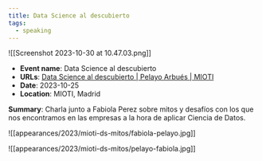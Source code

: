 ```yaml
---
title: Data Science al descubierto
tags:
  - speaking
---
```

![[Screenshot 2023-10-30 at 10.47.03.png]]


- **Event name**: Data Science al descubierto
- **URLs**: [Data Science al descubierto | Pelayo Arbués | MIOTI](https://mioti.es/es/event/data-science-al-descubierto-mitos-y-desafios-pelayo-arbues/)
- **Date**: 2023-10-25
- **Location**: MIOTI, Madrid

**Summary**: Charla junto a Fabiola Perez sobre mitos y desafíos con los que nos encontramos en las empresas a la hora de aplicar Ciencia de Datos. 

![[appearances/2023/mioti-ds-mitos/fabiola-pelayo.jpg]]

![[appearances/2023/mioti-ds-mitos/pelayo-fabiola.jpg]]

